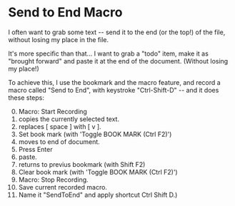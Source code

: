 ﻿# Send to End Macro

I often want to grab some text -- send it to the end (or the top!) of the file, without losing my place in the file.

It's more specific than that... I want to grab a "todo" item, make it as "brought forward" and paste it at the end of the document. (Without losing my place!)

To achieve this, I use the bookmark and the macro feature, and record a macro called "Send to End", with keystroke "Ctrl-Shift-D" -- and it does these steps:

0. Macro: Start Recording
1. copies the currently selected text.
2. replaces [ space ] with [ v ].
3. Set book mark (with 'Toggle BOOK MARK (Ctrl F2)')
4. moves to end of document.
5. Press Enter
6. paste.
7. returns to previus bookmark (with Shift F2)
8. Clear book mark (with 'Toggle BOOK MARK (Ctrl F2)')
9. Macro: Stop Recording.
10. Save current recorded macro.
11. Name it "SendToEnd" and apply shortcut Ctrl Shift D.)
